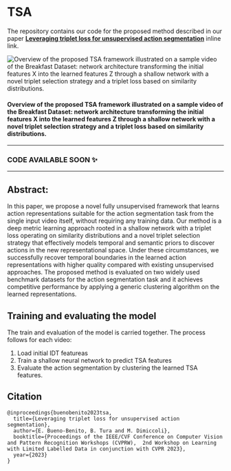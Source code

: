 # TSA
The repository contains our code for the proposed method described in our paper [**Leveraging triplet loss for unsupervised action segmentation**](https://arxiv.org/abs/2304.06403) inline link.
  
![Overview of the proposed TSA framework illustrated on a sample video of the Breakfast Dataset: network architecture transforming the initial features X into the learned features Z through a shallow network with a novel triplet selection strategy and a triplet loss based on similarity distributions.](/figures/frameworkdef.jpg)
#### Overview of the proposed TSA framework illustrated on a sample video of the Breakfast Dataset: network architecture transforming the initial features X into the learned features Z through a shallow network with a novel triplet selection strategy and a triplet loss based on similarity distributions.

-----
### CODE AVAILABLE SOON ✨
-----

## Abstract:
In this paper, we propose a novel fully unsupervised framework that learns action representations suitable for the action segmentation task from the single input video itself, without requiring any training data. Our method is a deep metric learning approach rooted in a shallow network with a triplet loss operating on similarity distributions and a novel triplet selection strategy that effectively models temporal and semantic priors to discover actions in the new representational space. Under these circumstances, we successfully recover temporal boundaries in the learned action representations with higher quality compared with existing unsupervised approaches. The proposed method is evaluated on two widely used benchmark datasets for the action segmentation task and it achieves competitive performance by applying a generic clustering algorithm on the learned representations.

## Training and evaluating the model
The train and evaluation of the model is carried together. The process follows for each video:
1. Load initial IDT featureas
2. Train a shallow neural network to predict TSA features
3. Evaluate the action segmentation by clustering the learned TSA features.

## Citation
```
@inproceedings{buenobenito2023tsa,
  title={Leveraging triplet loss for unsupervised action segmentation},
  author={E. Bueno-Benito, B. Tura and M. Dimiccoli},
  booktitle={Proceedings of the IEEE/CVF Conference on Computer Vision and Pattern Recognition Workshops (CVPRW),  2nd Workshop on Learning with Limited Labelled Data in conjunction with CVPR 2023},
  year={2023}
}
```

